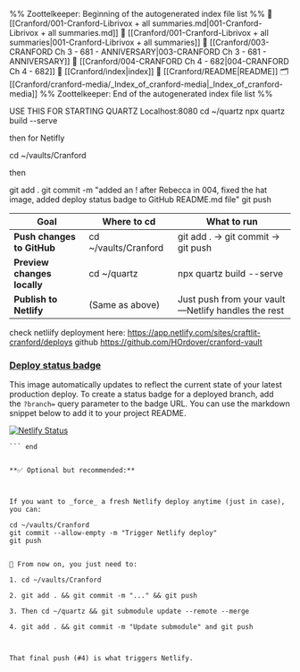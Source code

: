 %% Zoottelkeeper: Beginning of the autogenerated index file list  %%
📄 [[Cranford/001-Cranford-Librivox + all summaries.md|001-Cranford-Librivox + all summaries.md]]
📄 [[Cranford/001-Cranford-Librivox + all summaries|001-Cranford-Librivox + all summaries]]
📄 [[Cranford/003-CRANFORD Ch 3 - 681 - ANNIVERSARY|003-CRANFORD Ch 3 - 681 - ANNIVERSARY]]
📄 [[Cranford/004-CRANFORD Ch 4 - 682|004-CRANFORD Ch 4 - 682]]
📄 [[Cranford/index|index]]
📄 [[Cranford/README|README]]
🗂️ [[Cranford/cranford-media/_Index_of_cranford-media|_Index_of_cranford-media]]
%% Zoottelkeeper: End of the autogenerated index file list  %%

USE THIS FOR STARTING QUARTZ Localhost:8080
cd ~/quartz
npx quartz build --serve

then for Netifly

cd ~/vaults/Cranford

then

git add .
git commit -m "added an ! after Rebecca in 004, fixed the hat image, added deploy status badge to GitHub README.md file"
git push

| **Goal**                    | **Where to** cd      | **What to run**                                    |
| --------------------------- | -------------------- | -------------------------------------------------- |
| **Push changes to GitHub**  | cd ~/vaults/Cranford | git add . → git commit → git push                  |
| **Preview changes locally** | cd ~/quartz          | npx quartz build --serve                           |
| **Publish to Netlify**      | (Same as above)      | Just push from your vault—Netlify handles the rest |
check netliify deployment here: https://app.netlify.com/sites/craftlit-cranford/deploys
github https://github.com/HOrdover/cranford-vault


### [Deploy status badge](https://app.netlify.com/sites/craftlit-cranford/configuration/general#deploy-status-badge)

This image automatically updates to reflect the current state of your latest production deploy. To create a status badge for a deployed branch, add the `?branch=` query parameter to the badge URL. You can use the markdown snippet below to add it to your project README.

[![Netlify Status](https://api.netlify.com/api/v1/badges/7313b0cb-128b-4e11-b425-b55088c13680/deploy-status)](https://app.netlify.com/sites/craftlit-cranford/deploys)
```[![Netlify Status](https://api.netlify.com/api/v1/badges/7313b0cb-128b-4e11-b425-b55088c13680/deploy-status)](https://app.netlify.com/sites/craftlit-cranford/deploys)
``` end


**✅ Optional but recommended:**

  

If you want to _force_ a fresh Netlify deploy anytime (just in case), you can:

cd ~/vaults/Cranford
git commit --allow-empty -m "Trigger Netlify deploy"
git push


🔁 From now on, you just need to:

1. cd ~/vaults/Cranford

2. git add . && git commit -m "..." && git push

3. Then cd ~/quartz && git submodule update --remote --merge

4. git add . && git commit -m "Update submodule" and git push

  

That final push (#4) is what triggers Netlify.